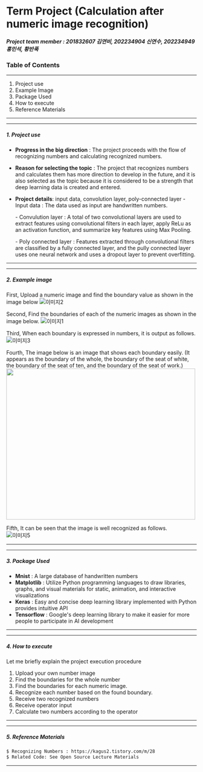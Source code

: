 # Term Project (Calculation after numeric image recognition) 
***Project team member : 201832607 김연비, 202234904 신연수, 202234949 홍민석, 황반푹***

### Table of Contents
---
1.  Project use
2.  Example Image
3.  Package Used
4.  How to execute
5.  Reference Materials

---
---
##### **1. Project use**
- **Progress in the big direction** : The project proceeds with the flow of recognizing numbers and calculating recognized numbers.

- **Reason for selecting the topic** : The project that recognizes numbers and calculates them has more direction to develop in the future, and it is also selected as the topic because it is considered to be a strength that deep learning data is created and entered.

- **Project details**: input data, convolution layer, poly-connected layer
    \- Input data : The data used as input are handwritten numbers.

    \- Convulution layer : A total of two convolutional layers are used to extract features using convolutional filters in each layer, apply ReLu as an activation function, and summarize key features using Max Pooling.
    
    \- Poly connected layer : Features extracted through convolutional filters are classified by a fully connected layer, and the pully connected layer uses one neural network and uses a dropout layer to prevent overfitting.
    
---
---
##### **2. Example image**

First, Upload a numeric image and find the boundary value as shown in the image below
![이미지2](https://user-images.githubusercontent.com/112548680/202973975-462098ab-858b-4add-b941-544ad93dbefb.jpg)

Second, Find the boundaries of each of the numeric images as shown in the image below.
![이미지1](https://user-images.githubusercontent.com/112548680/202973957-7f978732-1aca-46ca-9894-f6e71d98bf32.jpg)

Third, When each boundary is expressed in numbers, it is output as follows.  
![이미지3](https://user-images.githubusercontent.com/112548680/202973989-95153efd-af63-41d3-a345-f4f402052f05.jpg)

Fourth, The image below is an image that shows each boundary easily.
(It appears as the boundary of the whole, the boundary of the seat of white, the boundary of the seat of ten, and the boundary of the seat of work.)  
<img src="https://user-images.githubusercontent.com/112548680/202974000-7dcaa3f9-7e84-4adb-9c18-274ed1877abb.jpg"  width="500" height="400">

Fifth, It can be seen that the image is well recognized as follows.  
![이미지5](https://user-images.githubusercontent.com/112548680/202974012-8cabe3b8-a2c2-4e61-8108-e574d31ee6d3.png)

---
---
##### **3. Package Used**
- **Mnist** : A large database of handwritten numbers
- **Matplotlib** : Utilize Python programming languages to draw libraries, graphs, and visual materials for static, animation, and interactive visualizations
- **Keras** : Easy and concise deep learning library implemented with Python provides intuitive API
- **Tensorflow** : Google's deep learning library to make it easier for more people to participate in AI development
---
---
##### **4. How to execute**
Let me briefly explain the project execution procedure
1. Upload your own number image
2. Find the boundaries for the whole number
3. Find the boundaries for each numeric image.
4. Recognize each number based on the found boundary.
5. Receive two recognized numbers
6. Receive operator input
7. Calculate two numbers according to the operator
---
---
##### **5. Reference Materials**
```sh
$ Recognizing Numbers : https://kagus2.tistory.com/m/28
$ Related Code: See Open Source Lecture Materials
```
---
